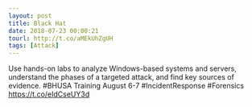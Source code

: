 ```yaml
---
layout: post
title: Black Hat
date: 2018-07-23 00:00:21
tourl: http://t.co/aMEkUhZgUH
tags: [Attack]
---
```

Use hands-on labs to analyze Windows-based systems and servers, understand the phases of a targeted attack, and find key sources of evidence. #BHUSA Training August 6-7 #IncidentResponse #Forensics https://t.co/eIdCseUY3d